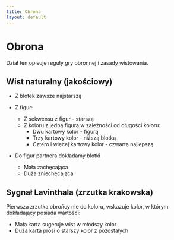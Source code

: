 ```yaml
---
title: Obrona
layout: default
---
```


# Obrona

Dział ten opisuje reguły gry obronnej i zasady wistowania.

## Wist naturalny (jakościowy)

* Z blotek zawsze najstarszą
* Z figur:
  * Z sekwensu z figur - starszą
  * Z koloru z jedną figurą w zależności od długości koloru:
    * Dwu kartowy kolor - figurą
    * Trzy kartowy kolor - niższą blotką
    * Cztero i więcej kartowy kolor - czwartą najlepszą
	
* Do figur partnera dokładamy blotki
  * Mała zachęcająca
  * Duża zniechęcająca 
  
## Sygnał Lavinthala (zrzutka krakowska)
  Pierwsza zrzutka obrońcy nie do koloru, wskazuje kolor, w którym dokładający posiada wartości:

  * Mała karta sugeruje wist w młodszy kolor
  * Duża karta prosi o starszy kolor z pozostałych 
